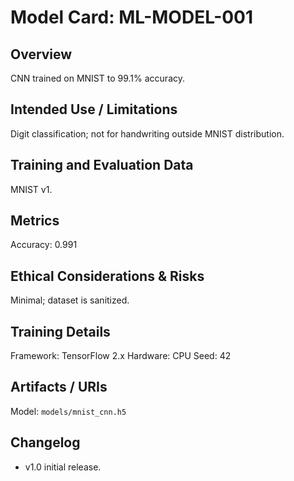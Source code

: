 # Model Card: ML-MODEL-001

## Overview
CNN trained on MNIST to 99.1% accuracy.

## Intended Use / Limitations
Digit classification; not for handwriting outside MNIST distribution.

## Training and Evaluation Data
MNIST v1.

## Metrics
Accuracy: 0.991

## Ethical Considerations & Risks
Minimal; dataset is sanitized.

## Training Details
Framework: TensorFlow 2.x
Hardware: CPU
Seed: 42

## Artifacts / URIs
Model: `models/mnist_cnn.h5`

## Changelog
- v1.0 initial release.
